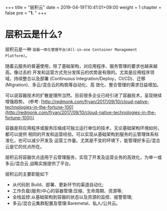 +++
title = "层积云"
date = 2019-04-19T10:41:01+09:00
weight = 1
chapter = false
pre = "<b>1. </b>"
+++

# 层积云是什么?

层积云是一种 `容器一体化管理平台(All-in-one Container Management Platform)`。

随着云服务的普遍使用，除了基础架构，对应用程序、服务管理的要求也越来越高。像过去的 开发和运营方式充分发挥云的优势是有限的。尤其是应用程序领域，持续整合以及部署 (Continuous Integration/Deploy，CI/CD)、迁移(Migration)、多云/混合云的构筑等自动化、高 效化、整合管理的需求日益增加。

可以说容器技术的扩散是理所当然。目前很多企业已经引进了容器技术，呈现继续增强趋势。 \(参考: [http://redmonk.com/fryan/2017/09/10/cloud-native-technologies-in-the-fortune-100](http://redmonk.com/fryan/2017/09/10/cloud-native-technologies-in-the-fortune-100)\)

容器是将应用程序或服务压缩成可独立运行单位的技术，无论基础架构环境如何，都可以提供 相同的开发和运营经验。可以实现从基础架构到服务的云管理体系标准化，也可以减少开发及 运营工作量。尤其是不变的环境下，能管理好多云/混合云是它的优点所在。

层积云将容器优点适用于云管理服务，实现了开发及运营业务的高效化，为单一或多云/混合云 战略实施提供了平台。

层积云的主要职能如下

* 从代码到 Build、部署、更新环节的渠道自动化;
* 工作负载(服务)中心的容器管理:压缩、生命周期、资源等;
* 全栈监控:从基础架构到容器的状态以及资源的监控、报警管理;
* 多云/混合云集群配置及管理:Baremetal、私人/公共云。
